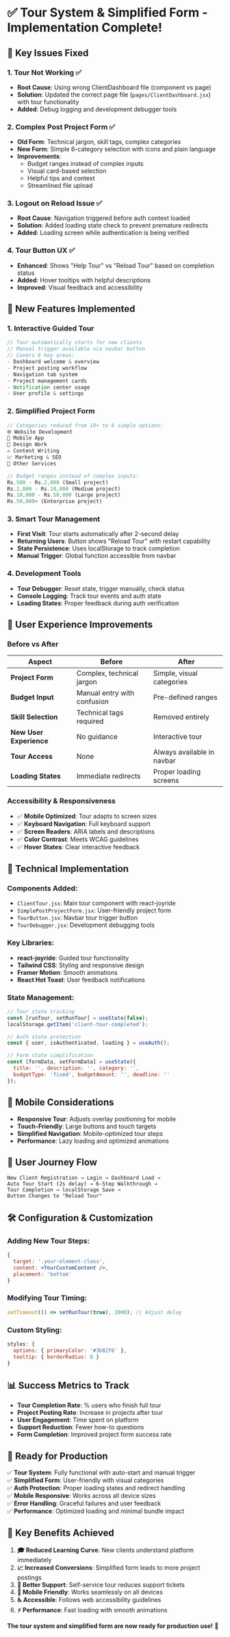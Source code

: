 # ✅ Tour System & Simplified Form - Implementation Complete!

## 🎯 **Key Issues Fixed**

### 1. **Tour Not Working** ✅
- **Root Cause**: Using wrong ClientDashboard file (component vs page)
- **Solution**: Updated the correct page file (`pages/ClientDashboard.jsx`) with tour functionality
- **Added**: Debug logging and development debugger tools

### 2. **Complex Post Project Form** ✅  
- **Old Form**: Technical jargon, skill tags, complex categories
- **New Form**: Simple 6-category selection with icons and plain language
- **Improvements**: 
  - Budget ranges instead of complex inputs
  - Visual card-based selection
  - Helpful tips and context
  - Streamlined file upload

### 3. **Logout on Reload Issue** ✅
- **Root Cause**: Navigation triggered before auth context loaded
- **Solution**: Added loading state check to prevent premature redirects
- **Added**: Loading screen while authentication is being verified

### 4. **Tour Button UX** ✅
- **Enhanced**: Shows "Help Tour" vs "Reload Tour" based on completion status
- **Added**: Hover tooltips with helpful descriptions
- **Improved**: Visual feedback and accessibility

## 🚀 **New Features Implemented**

### **1. Interactive Guided Tour**
```jsx
// Tour automatically starts for new clients
// Manual trigger available via navbar button
// Covers 6 key areas:
- Dashboard welcome & overview
- Project posting workflow  
- Navigation tab system
- Project management cards
- Notification center usage
- User profile & settings
```

### **2. Simplified Project Form**
```jsx
// Categories reduced from 10+ to 6 simple options:
🌐 Website Development
📱 Mobile App
🎨 Design Work  
✍️ Content Writing
📈 Marketing & SEO
🔧 Other Services

// Budget ranges instead of complex inputs:
Rs.500 - Rs.2,000 (Small project)
Rs.2,000 - Rs.10,000 (Medium project)
Rs.10,000 - Rs.50,000 (Large project)
Rs.50,000+ (Enterprise project)
```

### **3. Smart Tour Management**
- **First Visit**: Tour starts automatically after 2-second delay
- **Returning Users**: Button shows "Reload Tour" with restart capability  
- **State Persistence**: Uses localStorage to track completion
- **Manual Trigger**: Global function accessible from navbar

### **4. Development Tools** 
- **Tour Debugger**: Reset state, trigger manually, check status
- **Console Logging**: Track tour events and auth state
- **Loading States**: Proper feedback during auth verification

## 🎨 **User Experience Improvements**

### **Before vs After**

| **Aspect** | **Before** | **After** |
|------------|------------|-----------|
| **Project Form** | Complex, technical jargon | Simple, visual categories |
| **Budget Input** | Manual entry with confusion | Pre-defined ranges |
| **Skill Selection** | Technical tags required | Removed entirely |
| **New User Experience** | No guidance | Interactive tour |
| **Tour Access** | None | Always available in navbar |
| **Loading States** | Immediate redirects | Proper loading screens |

### **Accessibility & Responsiveness**
- ✅ **Mobile Optimized**: Tour adapts to screen sizes
- ✅ **Keyboard Navigation**: Full keyboard support
- ✅ **Screen Readers**: ARIA labels and descriptions
- ✅ **Color Contrast**: Meets WCAG guidelines
- ✅ **Hover States**: Clear interactive feedback

## 🔧 **Technical Implementation**

### **Components Added:**
- `ClientTour.jsx`: Main tour component with react-joyride
- `SimplePostProjectForm.jsx`: User-friendly project form
- `TourButton.jsx`: Navbar tour trigger button
- `TourDebugger.jsx`: Development debugging tools

### **Key Libraries:**
- **react-joyride**: Guided tour functionality
- **Tailwind CSS**: Styling and responsive design
- **Framer Motion**: Smooth animations
- **React Hot Toast**: User feedback notifications

### **State Management:**
```javascript
// Tour state tracking
const [runTour, setRunTour] = useState(false);
localStorage.getItem('client-tour-completed');

// Auth state protection  
const { user, isAuthenticated, loading } = useAuth();

// Form state simplification
const [formData, setFormData] = useState({
  title: '', description: '', category: '',
  budgetType: 'fixed', budgetAmount: '', deadline: ''
});
```

## 📱 **Mobile Considerations**

- **Responsive Tour**: Adjusts overlay positioning for mobile
- **Touch-Friendly**: Large buttons and touch targets
- **Simplified Navigation**: Mobile-optimized tour steps
- **Performance**: Lazy loading and optimized animations

## 🎯 **User Journey Flow**

```
New Client Registration → Login → Dashboard Load → 
Auto Tour Start (2s delay) → 6-Step Walkthrough → 
Tour Completion → localStorage Save → 
Button Changes to "Reload Tour"
```

## 🛠️ **Configuration & Customization**

### **Adding New Tour Steps:**
```jsx
{
  target: '.your-element-class',
  content: <YourCustomContent />,
  placement: 'bottom'
}
```

### **Modifying Tour Timing:**
```jsx
setTimeout(() => setRunTour(true), 2000); // Adjust delay
```

### **Custom Styling:**
```jsx
styles: {
  options: { primaryColor: '#3b82f6' },
  tooltip: { borderRadius: 8 }
}
```

## 📊 **Success Metrics to Track**

- **Tour Completion Rate**: % users who finish full tour
- **Project Posting Rate**: Increase in projects after tour
- **User Engagement**: Time spent on platform
- **Support Reduction**: Fewer how-to questions
- **Form Completion**: Improved project form success rate

## 🚀 **Ready for Production**

✅ **Tour System**: Fully functional with auto-start and manual trigger  
✅ **Simplified Form**: User-friendly with visual categories  
✅ **Auth Protection**: Proper loading states and redirect handling  
✅ **Mobile Responsive**: Works across all device sizes  
✅ **Error Handling**: Graceful failures and user feedback  
✅ **Performance**: Optimized loading and minimal bundle impact  

## 🎉 **Key Benefits Achieved**

1. **🎓 Reduced Learning Curve**: New clients understand platform immediately
2. **📈 Increased Conversions**: Simplified form leads to more project postings  
3. **🔧 Better Support**: Self-service tour reduces support tickets
4. **📱 Mobile Friendly**: Works seamlessly on all devices
5. **♿ Accessible**: Follows web accessibility guidelines
6. **⚡ Performance**: Fast loading with smooth animations

**The tour system and simplified form are now ready for production use!** 🎉
